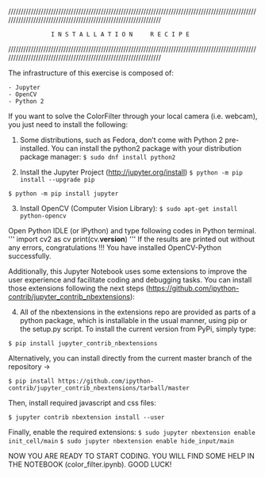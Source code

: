 
////////////////////////////////////////////////////////////////////////////////////////////////////////////////////////////////////////////////////////////////

                I N S T A L L A T I O N     R E C I P E
                
////////////////////////////////////////////////////////////////////////////////////////////////////////////////////////////////////////////////////////////////

The infrastructure of this exercise is composed of:

    - Jupyter
    - OpenCV
    - Python 2

If you want to solve the ColorFilter through your local camera (i.e. webcam),
you just need to install the following:

1. Some distributions, such as Fedora, don’t come with Python 2 pre-installed. 
You can install the python2 package with your distribution package manager:
`$ sudo dnf install python2`

2. Install the Jupyter Project (http://jupyter.org/install)
`$ python -m pip install --upgrade pip`

`$ python -m pip install jupyter`

3. Install OpenCV (Computer Vision Library):
`$ sudo apt-get install python-opencv`

Open Python IDLE (or IPython) and type following codes in Python terminal.
'''
        import cv2 as cv
        print(cv.__version__)
'''
If the results are printed out without any errors, congratulations !!! 
You have installed OpenCV-Python successfully.

Additionally, this Jupyter Notebook uses some extensions to improve the user 
experience and facilitate coding and debugging tasks. You can install those extensions
following the next steps (https://github.com/ipython-contrib/jupyter_contrib_nbextensions):

4. All of the nbextensions in the extensions repo are provided as parts of a python package, 
which is installable in the usual manner, using pip or the setup.py script. 
To install the current version from PyPi, simply type:

`$ pip install jupyter_contrib_nbextensions`

Alternatively, you can install directly from the current master branch of the repository ->

`$ pip install https://github.com/ipython-contrib/jupyter_contrib_nbextensions/tarball/master`

Then, install required javascript and css files:

`$ jupyter contrib nbextension install --user`

Finally, enable the required extensions:
`$ sudo jupyter nbextension enable init_cell/main`
`$ sudo jupyter nbextension enable hide_input/main`

NOW YOU ARE READY TO START CODING. YOU WILL FIND SOME HELP IN THE NOTEBOOK
(color_filter.ipynb). GOOD LUCK!




